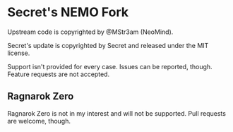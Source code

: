 # Secret's NEMO Fork
Upstream code is copyrighted by @MStr3am (NeoMind).

Secret's update is copyrighted by Secret and released under the MIT license.

Support isn't provided for every case. Issues can be reported, though.  
Feature requests are not accepted.

## Ragnarok Zero
Ragnarok Zero is not in my interest and will not be supported. Pull requests are welcome, though.
